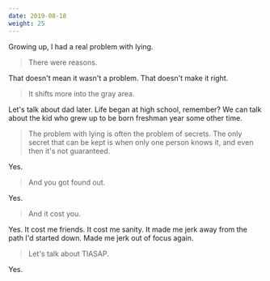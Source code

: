 ```yaml
---
date: 2019-08-18
weight: 25
---
```


Growing up, I had a real problem with lying.

> There were reasons.

That doesn't mean it wasn't a problem. That doesn't make it right.

> It shifts more into the gray area.

Let's talk about dad later. Life began at high school, remember? We can talk about the kid who grew up to be born freshman year some other time.

> The problem with lying is often the problem of secrets. The only secret that can be kept is when only one person knows it, and even then it's not guaranteed.

Yes.

> And you got found out.

Yes.

> And it cost you.

Yes. It cost me friends. It cost me sanity. It made me jerk away from the path I'd started down. Made me jerk out of focus again.

> Let's talk about TIASAP.

Yes.
